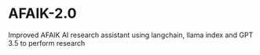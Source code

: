 # AFAIK-2.0
Improved AFAIK AI research assistant using langchain, llama index and GPT 3.5 to perform research
